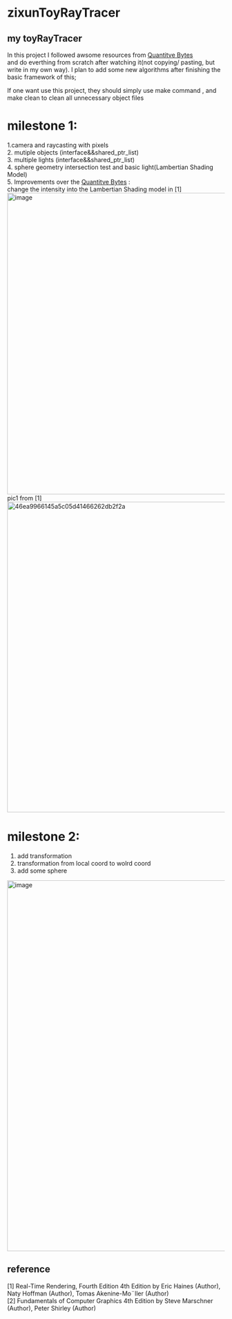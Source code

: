 # zixunToyRayTracer
## my toyRayTracer

In this project I followed awsome resources from [Quantitve Bytes](https://www.youtube.com/@QuantitativeBytes)  
and do everthing from scratch after watching it(not copying/ pasting, but write in my own way).
I plan to add some new algorithms after finishing the basic framework of this;

If one want use this project, they should simply use make command , and make clean to clean all unnecessary object files


# milestone 1:     <br>
1.camera and raycasting with pixels <br>
2. mutiple objects (interface&&shared_ptr_list) <br>
3. multiple lights (interface&&shared_ptr_list) <br>
4. sphere geometry intersection test and basic light(Lambertian Shading Model) <br>
5. Improvements over the [Quantitve Bytes](https://www.youtube.com/@QuantitativeBytes) :<br>
change the intensity into the Lambertian Shading model in [1] <br>
<img width="696" alt="image" src="https://user-images.githubusercontent.com/116760304/212446133-f4232fb9-fd3a-42ae-b296-b22878560a47.png"> <br>
pic1 from [1] <br>
<img width="717" alt="46ea9966145a5c05d41466262db2f2a" src="https://user-images.githubusercontent.com/116760304/212210644-e3316746-80ec-4bb3-b7e0-adea3b63c4b4.png">


# milestone 2: <br>
1. add transformation
2. transformation from local coord to wolrd coord
3. add some sphere
<img width="856" alt="image" src="https://user-images.githubusercontent.com/116760304/212377648-873471d2-fc08-49f9-9305-48c905cec082.png">



## reference
[1] Real-Time Rendering, Fourth Edition 4th Edition
by Eric Haines  (Author), Naty Hoffman (Author), Tomas Akenine-Mo¨ller (Author) <br>
[2] Fundamentals of Computer Graphics 4th Edition
by Steve Marschner (Author), Peter Shirley (Author) <br>
